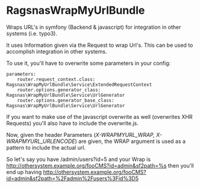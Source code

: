 # RagsnasWrapMyUrlBundle

Wraps URL's in symfony (Backend &amp; javascript) for integration in other systems (i.e. typo3).

It uses Information given via the Request to wrap Url's. This can be used to accomplish integration in other systems.

To use it, you'll have to overwrite some parameters in your config:

    parameters:
        router.request_context.class: Ragsnas\WrapMyUrlBundle\Service\ExtendedRequestContext
        router.options.generator_class: Ragsnas\WrapMyUrlBundle\Service\UrlGenerator
        router.options.generator_base_class: Ragsnas\WrapMyUrlBundle\Service\UrlGenerator

If you want to make use of the javascript overwrite as well (overwrites XHR Requests) you'll also have to include the overwrite.js.


Now, given the header Parameters (*X-WRAPMYURL_WRAP, X-WRAPMYURL_URLENCODE*) are given, the WRAP argument is used as a pattern to include the actual url.

So let's say you have 
/admin/users?id=5 
and your Wrap is 
http://othersystem.example.org/fooCMS?id=admin&sf2path=%s 
then you'll end up having
http://othersystem.example.org/fooCMS?id=admin&sf2path=%2Fadmin%2Fusers%3Fid%3D5
